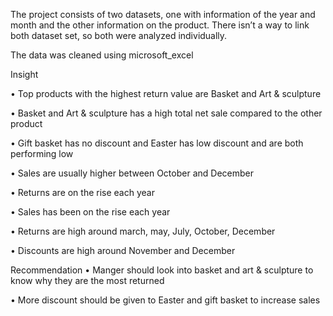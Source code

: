 The project consists of two datasets, one with information of the year and month and the other information on the product. There isn’t a way to link both dataset set, so both were analyzed individually.

The data was cleaned using microsoft_excel


Insight


•	Top products with the highest return value are Basket and Art & sculpture


•	Basket and Art & sculpture has a high total net sale compared to the other product


•	Gift basket has no discount and Easter has low discount and are both performing low


•	Sales are usually higher between October and December


•	Returns are on the rise each year


•	Sales has been on the rise each year


•	Returns are high around march, may, July, October, December


•	Discounts are high around November and December



Recommendation
•	Manger should look into basket and art & sculpture to know why they are the most returned


•	More discount should be given to Easter and gift basket to increase sales


